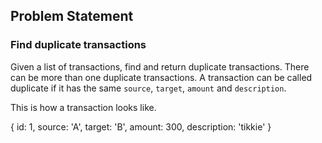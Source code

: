 
## Problem Statement

### Find duplicate transactions

Given a list of transactions, find and return duplicate transactions. There can be more than one duplicate transactions.
A transaction can be called duplicate if it has the same `source`, `target`, `amount` and `description`.

This is how a transaction looks like.

{
  id: 1,
  source: 'A',
  target: 'B',
  amount: 300,
  description: 'tikkie'
}

